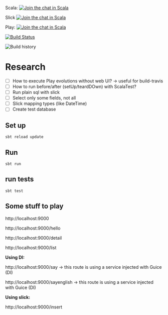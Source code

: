 
Scala:
[![Join the chat in Scala](https://badges.gitter.im/Join%20Chat.svg)](https://gitter.im/explore/tags/curated:scala,scala)

Slick
[![Join the chat in Scala](https://badges.gitter.im/Join%20Chat.svg)](https://gitter.im/slick/slick)

Play:
[![Join the chat in Scala](https://badges.gitter.im/Join%20Chat.svg)](https://gitter.im/playframework/playframework)


[![Build Status](https://travis-ci.org/tatitati/play_slick_project.svg?branch=master)](https://travis-ci.org/tatitati/play_slick_project)



![Build history](https://buildstats.info/travisci/chart/tatitati/play_slick_project?branch=master)
# Research

- [ ] How to execute Play evolutions without web UI? -> useful for build-travis
- [ ] How to run before/after (setUp/teardDOwn) with ScalaTest?
- [ ] Run plain sql with slick
- [ ] Select only some fields, not all
- [ ] Slick mapping types (like DateTime)
- [ ] Create test database 

## Set up

```
sbt reload update
```

## Run

```
sbt run
```

## run tests

```
sbt test
```


## Some stuff to play

http://localhost:9000

http://localhost:9000/hello

http://localhost:9000/detail

http://localhost:9000/list


**Using DI:**

http://localhost:9000/say  -> this route is using a service injected with Guice (DI)

http://localhost:9000/sayenglish  -> this route is using a service injected with Guice (DI)


**Using slick:**

http://localhost:9000/insert

